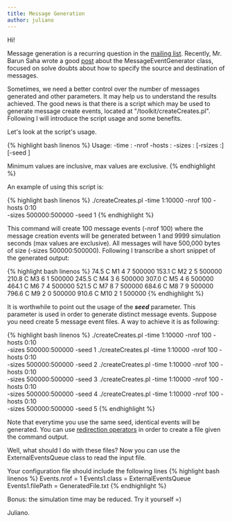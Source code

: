 ```yaml
---
title: Message Generation
author: juliano
---
```


Hi!

Message generation is a recurring question in the [mailing list](https://www.netlab.tkk.fi/mailman/listinfo/theone).
Recently, Mr. Barun Saha wrote a good [post](http://delay-tolerant-networks.blogspot.in/2015/06/specifying-source-and-destination-of-messages.html) about the MessageEventGenerator class, focused on solve doubts about how to specify the source and destination of messages.

Sometimes, we need a better control over the number of messages generated and other parameters. It may help us to understand the results achieved. The good news is that there is a script which may be used to generate message create events, located at "/toolkit/createCreates.pl". Following I will introduce the script usage and some benefits.

Let's look at the script's usage.

{% highlight bash linenos %}
 Usage:
 -time <startTime>:<endTime> -nrof <nrofMessages>
 -hosts <minHostAddr>:<maxHostAddr> -sizes <minMsgSize>:<maxMsgSize>
 [-rsizes <respMinSize>:<respMaxSize>] [-seed <randomSeed>]

 Minimum values are inclusive, max values are exclusive.
{% endhighlight %}

An example of using this script is:

{% highlight bash linenos %}
./createCreates.pl -time 1:10000 -nrof 100 -hosts 0:10 \
    -sizes 500000:500000 -seed 1
{% endhighlight %}

This command will create 100 message events (-nrof 100) where the message creation events will be generated between 1 and 9999 simulation seconds (max values are exclusive). All messages will have 500,000 bytes of size (-sizes 500000:500000). Following I transcribe a short snippet of the generated output:

{% highlight bash linenos %}
74.5	C	M1	4	7	500000
153.1	C	M2	2	5	500000
210.8	C	M3	6	1	500000
245.5	C	M4	3	6	500000
307.0	C	M5	4	6	500000
464.1	C	M6	7	4	500000
521.5	C	M7	8	7	500000
684.6	C	M8	7	9	500000
796.6	C	M9	2	0	500000
910.6	C	M10	2	1	500000
{% endhighlight %}

It is worthwhile to point out the usage of the ***seed*** parameter. This parameter is used in order to generate distinct message events. Suppose you need create 5 message event files. A way to achieve it is as following:

{% highlight bash linenos %}
./createCreates.pl -time 1:10000 -nrof 100 -hosts 0:10 \
    -sizes 500000:500000 -seed 1
./createCreates.pl -time 1:10000 -nrof 100 -hosts 0:10 \
    -sizes 500000:500000 -seed 2
./createCreates.pl -time 1:10000 -nrof 100 -hosts 0:10 \
    -sizes 500000:500000 -seed 3
./createCreates.pl -time 1:10000 -nrof 100 -hosts 0:10 \
    -sizes 500000:500000 -seed 4
./createCreates.pl -time 1:10000 -nrof 100 -hosts 0:10 \
    -sizes 500000:500000 -seed 5
{% endhighlight %}

Note that everytime you use the same seed, identical events will be generated.
You can use [redirection operators](https://www.gnu.org/software/bash/manual/html_node/Redirections.html) in order to create a file given the command output.

Well, what should I do with these files?
Now you can use the ExternalEventsQueue class to read the input file.

Your configuration file should include the following lines
{% highlight bash linenos %}
Events.nrof = 1
Events1.class = ExternalEventsQueue 
Events1.filePath = GeneratedFile.txt
{% endhighlight %}

	
Bonus: the simulation time may be reduced. Try it yourself =)
	
Juliano.
